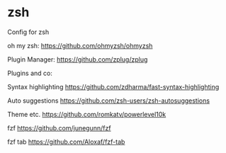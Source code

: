 # zsh
Config for zsh

oh my zsh:
https://github.com/ohmyzsh/ohmyzsh

Plugin Manager:
https://github.com/zplug/zplug

Plugins and co:

Syntax highlighting
https://github.com/zdharma/fast-syntax-highlighting

Auto suggestions
https://github.com/zsh-users/zsh-autosuggestions

Theme etc.
https://github.com/romkatv/powerlevel10k

fzf
https://github.com/junegunn/fzf

fzf tab 
https://github.com/Aloxaf/fzf-tab
